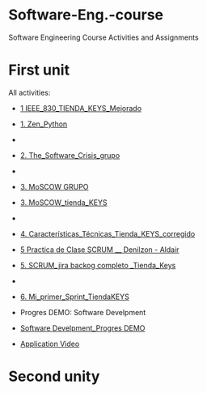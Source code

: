 # Software-Eng.-course
Software Engineering Course Activities and Assignments

# First unit
All activities:

* [1 IEEE_830_TIENDA_KEYS_Mejorado](https://github.com/Alenm1/Software-Eng.-course/blob/main/Zen_Python.pdf)
* [1. Zen_Python](https://github.com/Alenm1/Software-Eng.-course/blob/main/1.%20Zen_Python.pdf)
* 
* [2. The_Software_Crisis_grupo](https://github.com/Alenm1/Software-Eng.-course/blob/main/2.%20The_Software_Crisis_grupo.pdf)
* 
* [3. MoSCOW GRUPO](https://github.com/Alenm1/Software-Eng.-course/blob/main/3.%20MoSCOW.pdf)
* [3. MoSCOW_tienda_KEYS](https://github.com/Alenm1/Software-Eng.-course/blob/main/3.%20MoSCOW_tienda_KEYS.pdf)
* 
* [4. Características_Técnicas_Tienda_KEYS_corregido](https://github.com/Alenm1/Software-Eng.-course/blob/main/4.%20Caracter%C3%ADsticas_T%C3%A9cnicas_Tienda_KEYS_corregido.pdf)

* [5 Practica de Clase SCRUM __ Denilzon - Aldair](https://github.com/Alenm1/Software-Eng.-course/blob/main/5%20Practica%20de%20Clase%20SCRUM%20__%20Denilzon%20-%20Aldair.pdf)
* [5. SCRUM_jira backog completo _Tienda_Keys](https://github.com/Alenm1/Software-Eng.-course/blob/main/5.%20SCRUM_jira%20backog%20completo%20_Tienda_Keys.pdf)
* 
* [6. Mi_primer_Sprint_TiendaKEYS](https://github.com/Alenm1/Software-Eng.-course/blob/main/6.%20Mi_primer_Sprint_TiendaKEYS.pdf)

* Progres DEMO: Software Develpment
* [Software Develpment_Progres DEMO]()
* [Application Video]()


  
# Second unity

